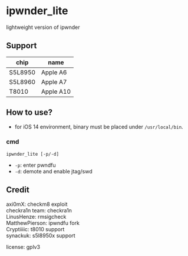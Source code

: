# ipwnder_lite  
lightweight version of ipwnder  


## Support  
| chip | name |
|---------|----------|
| S5L8950 | Apple A6 |
| S5L8960 | Apple A7 |
| T8010 | Apple A10 |


## How to use?
- for iOS 14 environment, binary must be placed under `/usr/local/bin`.  

### cmd
```
ipwnder_lite [-p/-d]  
```
- `-p`: enter pwndfu  
- `-d`: demote and enable jtag/swd  


## Credit  
axi0mX: checkm8 exploit  
checkra1n team: checkra1n  
LinusHenze: rmsigcheck  
MatthewPierson: ipwndfu fork  
Cryptiiiic: t8010 support  
synackuk: s5l8950x support  

license: gplv3  
